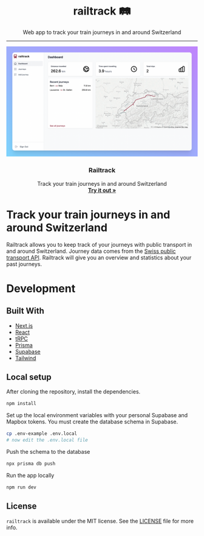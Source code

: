 <h1 align="center">
  railtrack 🛤
</h1>

<p align="center">
  Web app to track your train journeys in and around Switzerland 
</p>

---

<p align="center">
  <a href="https://github.com/noahflk/railtrack">
    <img src="https://raw.githubusercontent.com/noahflk/railtrack/main/public/images/screenshot-marketing.png" alt="Railtrack Logo">
  </a>

  <h3 align="center">Railtrack</h3>

  <p align="center">
    Track your train journeys in and around Switzerland 
    <br />
    <a href="https://railtrack.vercel.app"><strong>Try it out »</strong></a>
  </p>
</p>

# Track your train journeys in and around Switzerland

Railtrack allows you to keep track of your journeys with public transport in and around Switzerland. Journey data comes from the [Swiss public transport API](https://transport.opendata.ch). Railtrack will give you an overview and statistics about your past journeys.

# Development

## Built With

- [Next.js](https://nextjs.org/)
- [React](https://reactjs.org/)
- [tRPC](https://trpc.io/)
- [Prisma](https://www.prisma.io/)
- [Supabase](https://supabase.com/)
- [Tailwind](https://tailwindcss.com/)

## Local setup

After cloning the repository, install the dependencies.

```bash
npm install
```

Set up the local environment variables with your personal Supabase and Mapbox tokens. You must create the database schema in Supabase.

```bash
cp .env-example .env.local
# now edit the .env.local file
```

Push the schema to the database

```bash
npx prisma db push
```

Run the app locally

```bash
npm run dev
```

## License

`railtrack` is available under the MIT license. See the [LICENSE](LICENSE) file for more info.
